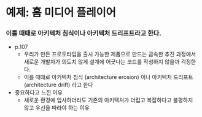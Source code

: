 # 예제: 홈 미디어 플레이어

### 이를 때때로 아키텍처 침식이나 아키텍처 드리프트라고 한다.

- p.107
  - 우리가 만든 프로토타입을 출시 가능한 제품으로 만드는 금속한 추진 과정에서 새로운 개발자가 의도치 않게 설계에 어긋나는 코드를 작성하지 않을까 걱정한다.
  - 이를 때떄로 아키텍처 침식 (architecture erosion) 이나 아키텍처 드리프트 (architecture drift) 라고 한다
- 중요하다고 느낀 이유
  - 새로운 환경에 입사하더라도 기존의 아키텍처가 더럽고 복잡하다고 불평하지 않고 우선을 따라야 하는 이유
